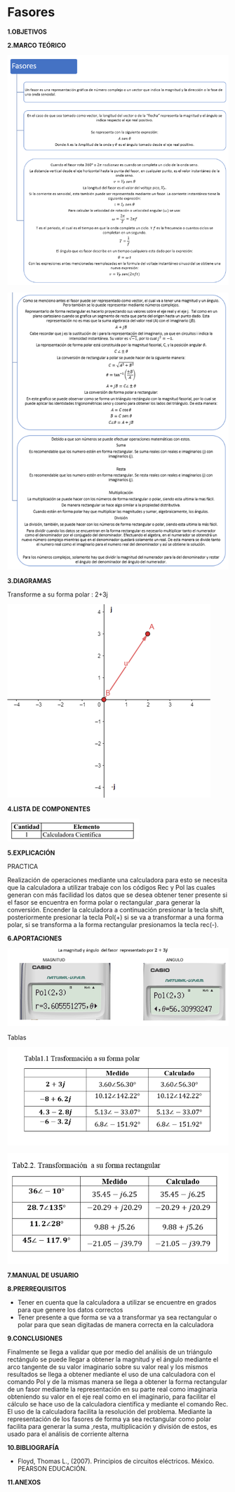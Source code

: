 # Fasores


**1.OBJETIVOS**



**2.MARCO TEÓRICO**

![FASOR1](https://github.com/Katherine01-Arevalo/Fasores/blob/main/img/FASOR1.png)

![FASOR2](https://github.com/Katherine01-Arevalo/Fasores/blob/main/img/FASOR2.png)


**3.DIAGRAMAS**

Transforme a su forma polar : 2+3j

![diagrama](https://github.com/Katherine01-Arevalo/Fasores/blob/main/img/diagrama.PNG)

**4.LISTA DE COMPONENTES**

![elementos](https://github.com/Katherine01-Arevalo/Fasores/blob/main/img/elementos.PNG)

**5.EXPLICACIÓN**

PRACTICA 

Realización de operaciones mediante una calculadora para esto se necesita que la calculadora a utilizar trabaje con los códigos Rec y Pol las cuales generan  con más facilidad los datos que  se desea obtener tener presente si el fasor se encuentra en forma polar o rectangular ,para generar la conversión.
Encender la calculadora a continuación presionar la tecla shift, posteriormente presionar la tecla Pol(+) si se va a transformar a una forma polar, si se transforma a la forma rectangular   presionamos la tecla rec(-).

**6.APORTACIONES**

![simulacion](https://github.com/Katherine01-Arevalo/Fasores/blob/main/img/primero.PNG)

Tablas

![tabla1](https://github.com/Katherine01-Arevalo/Fasores/blob/main/img/tabla1.PNG)

![tabla2](https://github.com/Katherine01-Arevalo/Fasores/blob/main/img/tabla%202.PNG)

**7.MANUAL DE USUARIO**

**8.PRERREQUISITOS**

- Tener en cuenta  que la calculadora a utilizar se encuentre en grados para que genere los datos correctos 
- Tener presente  a que  forma se va a transformar ya sea rectangular o polar para que sean digitadas de manera correcta en  la calculadora 

**9.CONCLUSIONES**

Finalmente se llega a validar que por medio del análisis de un triángulo rectángulo se puede llegar a obtener la magnitud y el ángulo mediante el arco tangente de su valor imaginario sobre su valor real  y los mismos resultados se llega a obtener mediante el uso de una calculadora con el comando Pol y de la mismas manera se llega a obtener la forma rectangular de  un fasor mediante la representación en su parte real como imaginaria obteniendo su valor en el eje real como en  el imaginario, para facilitar el cálculo se hace uso de la calculadora  científica y mediante el comando Rec. El uso de la calculadora facilita la resolución del problema.
Mediante la representación de los fasores de forma ya sea rectangular como polar facilita para generar la suma ,resta, multiplicación y división de estos, es usado  para el análisis de corriente alterna 

**10.BIBLIOGRAFÍA**

- Floyd, Thomas L., (2007). Principios de circuitos eléctricos. México. PEARSON EDUCACIÓN.

**11.ANEXOS**

